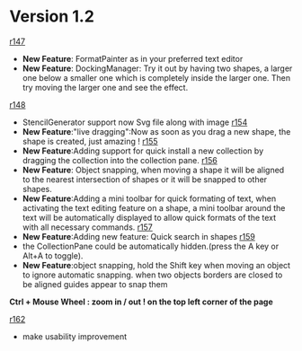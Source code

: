 # Version 1.2 #
[r147](https://code.google.com/p/evoluspencil/source/detail?r=147)
  * **New Feature**: FormatPainter as in your preferred text editor
  * **New Feature**: DockingManager: Try it out by having two shapes, a larger one below a smaller one which
is completely inside the larger one. Then try moving the larger one and
see the effect.

[r148](https://code.google.com/p/evoluspencil/source/detail?r=148)
  * StencilGenerator support now Svg file along with image
[r154](https://code.google.com/p/evoluspencil/source/detail?r=154)
  * **New Feature**:"live dragging":Now as soon as you drag a new shape, the shape is created, just amazing !
[r155](https://code.google.com/p/evoluspencil/source/detail?r=155)
  * **New Feature**:Adding support for quick install a new collection by dragging the collection into the collection pane.
[r156](https://code.google.com/p/evoluspencil/source/detail?r=156)
  * **New Feature**: Object snapping, when moving a shape it will be aligned to
the nearest intersection of shapes or it will be snapped to other shapes.
  * **New Feature**:Adding a mini toolbar for quick formating of text, when activating the text
editing feature on a shape, a mini toolbar around the text will be automatically
displayed to allow quick formats of the text with all necessary commands.
[r157](https://code.google.com/p/evoluspencil/source/detail?r=157)
  * **New Feature**:Adding new feature: Quick search in shapes
[r159](https://code.google.com/p/evoluspencil/source/detail?r=159)
  * the CollectionPane could be automatically hidden.(press the A key or Alt+A to toggle).
  * **New Feature**:object snapping, hold the Shift key when moving an object to ignore automatic snapping. when two objects borders are closed to be aligned guides appear to snap them

**Ctrl + Mouse Wheel : zoom in / out ! on the top left corner of the page**

[r162](https://code.google.com/p/evoluspencil/source/detail?r=162)
  * make usability improvement